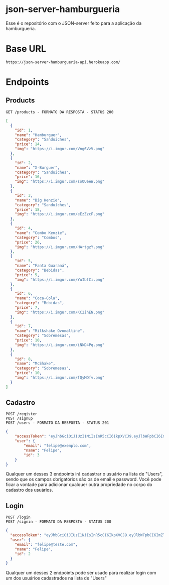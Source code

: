 # json-server-hamburgueria

Esse é o repositório com o JSON-server feito para a aplicação da hamburgueria.

# Base URL

`https://json-server-hamburgueria-api.herokuapp.com/`

# Endpoints

## Products

`GET /products - FORMATO DA RESPOSTA - STATUS 200`

```json
[
  {
    "id": 1,
    "name": "Hamburguer",
    "category": "Sanduíches",
    "price": 14,
    "img": "https://i.imgur.com/Vng6VzV.png"
  },
  {
    "id": 2,
    "name": "X-Burguer",
    "category": "Sanduíches",
    "price": 16,
    "img": "https://i.imgur.com/soOUeeW.png"
  },
  {
    "id": 3,
    "name": "Big Kenzie",
    "category": "Sanduíches",
    "price": 18,
    "img": "https://i.imgur.com/eEzZzcF.png"
  },
  {
    "id": 4,
    "name": "Combo Kenzie",
    "category": "Combos",
    "price": 26,
    "img": "https://i.imgur.com/HArtgzY.png"
  },
  {
    "id": 5,
    "name": "Fanta Guaraná",
    "category": "Bebidas",
    "price": 5,
    "img": "https://i.imgur.com/YuIbfCi.png"
  },
  {
    "id": 6,
    "name": "Coca-Cola",
    "category": "Bebidas",
    "price": 7,
    "img": "https://i.imgur.com/KC2ihEN.png"
  },
  {
    "id": 7,
    "name": "Milkshake Ovomaltine",
    "category": "Sobremesas",
    "price": 10,
    "img": "https://i.imgur.com/iNkD4Pq.png"
  },
  {
    "id": 8,
    "name": "McShake",
    "category": "Sobremesas",
    "price": 10,
    "img": "https://i.imgur.com/fQyMDfv.png"
  }
]
```

## Cadastro

`POST /register` <br/>
`POST /signup` <br/>
`POST /users - FORMATO DA RESPOSTA - STATUS 201`

```json
{
	"accessToken": "eyJhbGciOiJIUzI1NiIsInR5cCI6IkpXVCJ9.eyJlbWFpbCI6ImZlbGlwZUBleGVtcGxvLmNvbSIsImlhdCI6MTY0NzA0NDE4NCwiZXhwIjoxNjQ3MDQ3Nzg0LCJzdWIiOiIzIn0.yAelOKsdHXmmAgtsR9TQ68g3AqCSaPMu17a8_CzzgpQ",
	"user": {
		"email": "felipe@exemplo.com",
		"name": "Felipe",
		"id": 3
	}
}
```

Qualquer um desses 3 endpoints irá cadastrar o usuário na lista de "Users", sendo que os campos obrigatórios são os de email e password.
Você pode ficar a vontade para adicionar qualquer outra propriedade no corpo do cadastro dos usuários.

## Login

`POST /login` <br/>
`POST /signin - FORMATO DA RESPOSTA - STATUS 200`

```json
{
  "accessToken": "eyJhbGciOiJIUzI1NiIsInR5cCI6IkpXVCJ9.eyJlbWFpbCI6ImZlbGlwZUB0ZXN0ZS5jb20iLCJpYXQiOjE2NDcwNDQwMzMsImV4cCI6MTY0NzA0NzYzMywic3ViIjoiMiJ9.gK90hiM2eRVPQEQwcvZsBneqU7GA4vmfz9LPmb_Un_o",
  "user": {
    "email": "felipe@teste.com",
    "name": "Felipe",
    "id": 2
  }
}
```

Qualquer um desses 2 endpoints pode ser usado para realizar login com um dos usuários cadastrados na lista de "Users"
